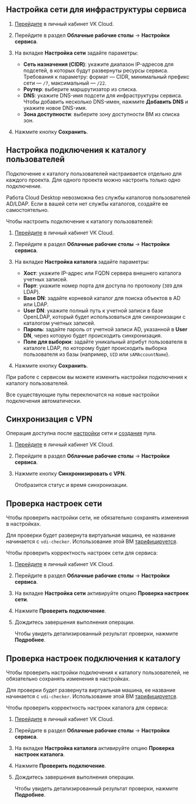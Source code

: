 ## Настройка сети для инфраструктуры сервиса

1. [Перейдите](https://msk.cloud.vk.com/app/) в личный кабинет VK Cloud.
1. Перейдите в раздел **Облачные рабочие столы** → **Настройки сервиса**.
1. На вкладке **Настройка сети** задайте параметры:

   - **Сеть назначения (CIDR)**: укажите диапазон IP-адресов для подсетей, в которых будут развернуты ресурсы сервиса. Требования к параметру: формат — CIDR, минимальный префикс сети — `/7`, максимальный — `/22`.
   - **Роутер**: выберите маршрутизатор из списка.
   - **DNS**: укажите DNS-имя подсети для инфраструктуры сервиса. Чтобы добавить несколько DNS-имен, нажмите **Добавить DNS** и укажите новое DNS-имя.
   - **Зона доступности**: выберите зону доступности ВМ из списка зон.

1. Нажмите кнопку **Сохранить**.

## Настройка подключения к каталогу пользователей

Подключение к каталогу пользователей настраивается отдельно для каждого проекта. Для одного проекта можно настроить только одно подключение.

<warn>

Работа Cloud Desktop невозможна без службы каталогов пользователей AD/LDAP. Если в вашей сети нет службы каталогов, создайте ее самостоятельно.

</warn>

Чтобы настроить подключение к каталогу пользователей:

1. [Перейдите](https://msk.cloud.vk.com/app/) в личный кабинет VK Cloud.
1. Перейдите в раздел **Облачные рабочие столы** → **Настройки сервиса**.
1. На вкладке **Настройка каталога** задайте параметры:

    - **Хост**: укажите IP-адрес или FQDN сервера внешнего каталога учетных записей.
    - **Порт**: укажите номер порта для доступа по протоколу (`389` для LDAP).
    - **Base DN**: задайте корневой каталог для поиска объектов в AD или LDAP.
    - **User DN**: укажите полный путь к учетной записи в базе OpenLDAP, который будет использоваться для синхронизации с каталогом учетных записей.
    - **Пароль**: задайте пароль от учетной записи AD, указанной в **User DN**, через которую будет происходить синхронизация.
    - **Поле для выборки**: задайте уникальный атрибут пользователя в каталоге LDAP, по которому будет происходить выборка пользователя из базы (например, `UID` или `sAMAccountName`).

1. Нажмите кнопку **Сохранить**.

<info>

При работе с сервисом вы можете изменить настройки подключения к каталогу пользователей.

Все существующие пулы переключатся на новые настройки подключения автоматически.

</info>

## Синхронизация с VPN

Операция доступна после [настройки](#nastroyka_seti_dlya_infrastruktury_servisa) сети и [создания](../desktops-pool/add/) пула.

1. [Перейдите](https://msk.cloud.vk.com/app/) в личный кабинет VK Cloud.
1. Перейдите в раздел **Облачные рабочие столы** → **Настройки сервиса**.
1. Нажмите кнопку **Синхронизировать с VPN**.

   Отобразится статус и время синхронизации.

## Проверка настроек сети

Чтобы проверить настройки сети, не обязательно сохранять изменения в настройках.

<warn>

Для проверки будет развернута виртуальная машина, ее название начинается с `vdi-checker`. Использование этой ВМ [тарифицируется](/ru/base/iaas/tariffication).

</warn>

Чтобы проверить корректность настроек сети для сервиса:

1. [Перейдите](https://msk.cloud.vk.com/app/) в личный кабинет VK Cloud.
1. Перейдите в раздел **Облачные рабочие столы** → **Настройки сервиса**.
1. На вкладке **Настройка сети** активируйте опцию **Проверка настроек сети**.
1. Нажмите **Проверить подключение**.
1. Дождитесь завершения выполнения операции.

   Чтобы увидеть детализированный результат проверки, нажмите **Подробнее**.

## Проверка настроек подключения к каталогу

Чтобы проверить настройки подключения к каталогу пользователей, не обязательно сохранять изменения в настройках.

<warn>

Для проверки будет развернута виртуальная машина, ее название начинается с `vdi-checker`. Использование этой ВМ [тарифицируется](/ru/base/iaas/tariffication).

</warn>

Чтобы проверить корректность настроек каталога для сервиса:

1. [Перейдите](https://msk.cloud.vk.com/app/) в личный кабинет VK Cloud.
1. Перейдите в раздел **Облачные рабочие столы** → **Настройки сервиса**.
1. На вкладке **Настройка каталога** активируйте опцию **Проверка настроек каталога**.
1. Нажмите **Проверить подключение**.
1. Дождитесь завершения выполнения операции.

   Чтобы увидеть детализированный результат проверки, нажмите **Подробнее**.
